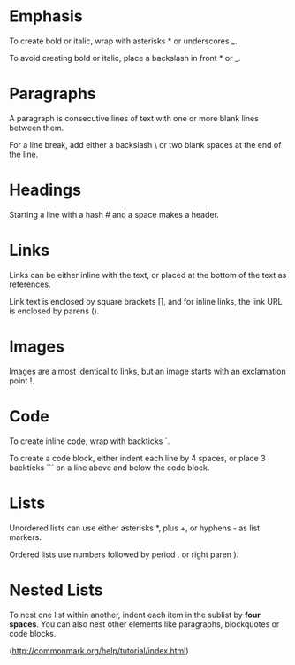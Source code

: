 # Emphasis  

To create bold or italic, wrap with asterisks * or underscores _.  

To avoid creating bold or italic, place a backslash in front \* or \_.  

# Paragraphs  

A paragraph is consecutive lines of text with one or more blank lines between them.  

For a line break, add either a backslash \ or two blank spaces at the end of the line.  

# Headings  

Starting a line with a hash # and a space makes a header.  

# Links  

Links can be either inline with the text, or placed at the bottom of the text as references.  

Link text is enclosed by square brackets [], and for inline links, the link URL is enclosed by parens ().  

# Images  

Images are almost identical to links, but an image starts with an exclamation point !.  

# Code  

To create inline code, wrap with backticks `.  

To create a code block, either indent each line by 4 spaces, or place 3 backticks ``` on a line above and below the code block.  

# Lists  

Unordered lists can use either asterisks *, plus +, or hyphens - as list markers.  

Ordered lists use numbers followed by period . or right paren ).  
# Nested Lists  

To nest one list within another, indent each item in the sublist by **four spaces**. You can also nest other elements like paragraphs, blockquotes or code blocks.  

(http://commonmark.org/help/tutorial/index.html)
